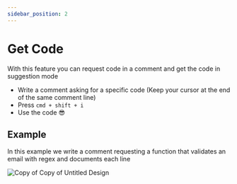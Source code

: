 ```yaml
---
sidebar_position: 2
---
```


# Get Code

With this feature you can request code in a comment and get the code in suggestion mode

- Write a comment asking for a specific code (Keep your cursor at the end of the same comment line)
- Press `cmd + shift + i`
- Use the code 😎 

## Example
In this example we write a comment requesting a function that validates an email with regex and documents each line

![Copy of Copy of Untitled Design](https://user-images.githubusercontent.com/6216945/210677720-4a2ebbf3-84a1-4972-83a0-10a265c368ab.gif)



